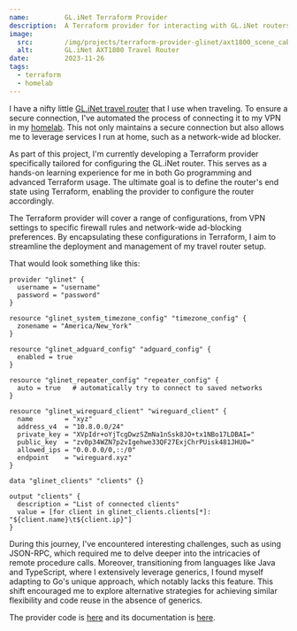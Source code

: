 ```yaml
---
name:         GL.iNet Terraform Provider
description:  A Terraform provider for interacting with GL.iNet routers
image:
  src:        /img/projects/terraform-provider-glinet/axt1800_scene_cabin.jpg
  alt:        GL.iNet AXT1800 Travel Router
date:         2023-11-26
tags:
  - terraform
  - homelab
---
```


I have a nifty little [GL.iNet travel router](https://www.gl-inet.com/products/gl-axt1800/) that I use when traveling. To ensure a secure connection, I've automated the process of connecting it to my VPN in my [homelab](/projects/homelab). This not only maintains a secure connection but also allows me to leverage services I run at home, such as a network-wide ad blocker.

As part of this project, I'm currently developing a Terraform provider specifically tailored for configuring the GL.iNet router. This serves as a hands-on learning experience for me in both Go programming and advanced Terraform usage. The ultimate goal is to define the router's end state using Terraform, enabling the provider to configure the router accordingly.

The Terraform provider will cover a range of configurations, from VPN settings to specific firewall rules and network-wide ad-blocking preferences. By encapsulating these configurations in Terraform, I aim to streamline the deployment and management of my travel router setup.

That would look something like this:

```hcl
provider "glinet" {
  username = "username"
  password = "password"
}

resource "glinet_system_timezone_config" "timezone_config" {
  zonename = "America/New_York"
}

resource "glinet_adguard_config" "adguard_config" {
  enabled = true
}

resource "glinet_repeater_config" "repeater_config" {
  auto = true   # automatically try to connect to saved networks
}

resource "glinet_wireguard_client" "wireguard_client" {
  name        = "xyz"
  address_v4  = "10.8.0.0/24"
  private_key = "XVpIdr+oYjTcgDwzSZmNa1nSsk8JO+tx1NBo17LDBAI="
  public_key  = "zv0p34WZN7p2vIgehwe33QF27ExjChrPUisk481JHU0="
  allowed_ips = "0.0.0.0/0,::/0"
  endpoint    = "wireguard.xyz"
}

data "glinet_clients" "clients" {}

output "clients" {
  description = "List of connected clients"
  value = [for client in glinet_clients.clients[*]: "${client.name}\t${client.ip}"]
}
```

During this journey, I've encountered interesting challenges, such as using JSON-RPC, which required me to delve deeper into the intricacies of remote procedure calls. Moreover, transitioning from languages like Java and TypeScript, where I extensively leverage generics, I found myself adapting to Go's unique approach, which notably lacks this feature. This shift encouraged me to explore alternative strategies for achieving similar flexibility and code reuse in the absence of generics.

The provider code is [here](https://github.com/ryanrishi/terraform-provider-glinet) and its documentation is [here](https://registry.terraform.io/providers/ryanrishi/glinet/latest/docs).
